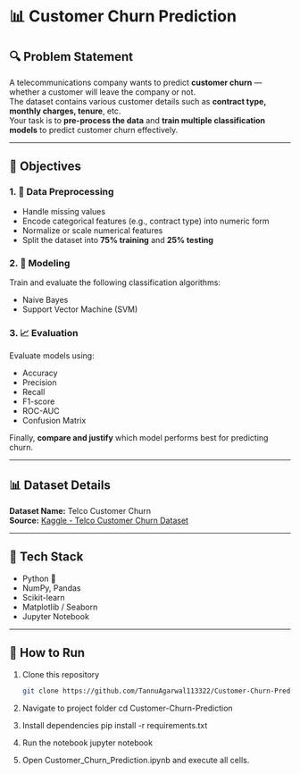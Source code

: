 # 📊 Customer Churn Prediction



## 🔍 **Problem Statement**

A telecommunications company wants to predict **customer churn** — whether a customer will leave the company or not.  
The dataset contains various customer details such as **contract type, monthly charges, tenure**, etc.  
Your task is to **pre-process the data** and **train multiple classification models** to predict customer churn effectively.

---

## 🎯 **Objectives**

### 1. 🧹 **Data Preprocessing**
- Handle missing values  
- Encode categorical features (e.g., contract type) into numeric form  
- Normalize or scale numerical features  
- Split the dataset into **75% training** and **25% testing**

### 2. 🧠 **Modeling**
Train and evaluate the following classification algorithms:
- Naive Bayes  
- Support Vector Machine (SVM)

### 3. 📈 **Evaluation**
Evaluate models using:
- Accuracy  
- Precision  
- Recall  
- F1-score  
- ROC-AUC  
- Confusion Matrix  

Finally, **compare and justify** which model performs best for predicting churn.

---

## 📊 **Dataset Details**

**Dataset Name:** Telco Customer Churn  
**Source:** [Kaggle - Telco Customer Churn Dataset](https://www.kaggle.com/datasets/blastchar/telco-customer-churn)

---

## 🧾 **Tech Stack**
- Python 🐍  
- NumPy, Pandas  
- Scikit-learn  
- Matplotlib / Seaborn  
- Jupyter Notebook

---

## 🚀 **How to Run**
1. Clone this repository  
   ```bash
   git clone https://github.com/TannuAgarwal113322/Customer-Churn-Prediction.git

2. Navigate to project folder
   cd Customer-Churn-Prediction

3. Install dependencies
   pip install -r requirements.txt

4. Run the notebook
   jupyter notebook

5. Open Customer_Churn_Prediction.ipynb and execute all cells.

